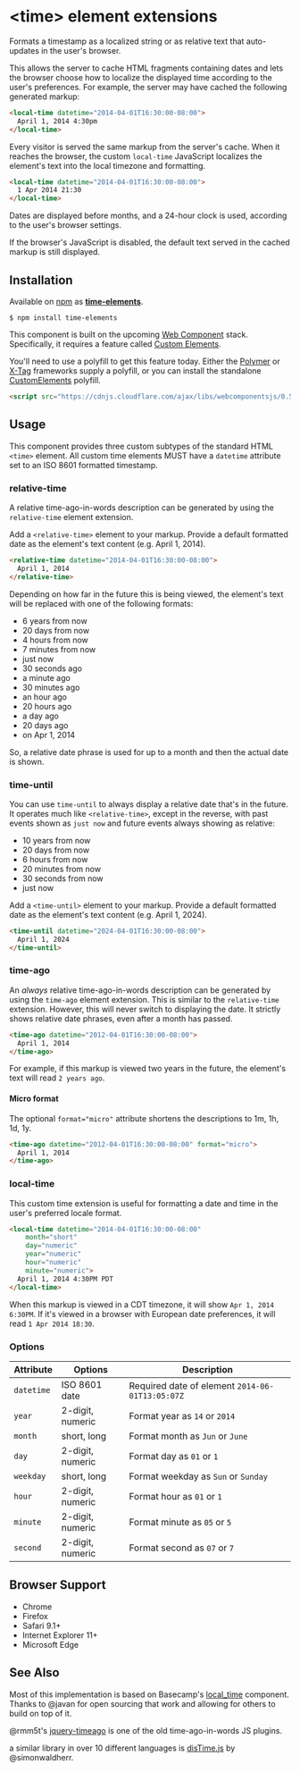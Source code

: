 # &lt;time&gt; element extensions

Formats a timestamp as a localized string or as relative text that auto-updates in the user's browser.

This allows the server to cache HTML fragments containing dates and lets the browser choose how to localize the displayed time according to the user's preferences. For example, the server may have cached the following generated markup:

```html
<local-time datetime="2014-04-01T16:30:00-08:00">
  April 1, 2014 4:30pm
</local-time>
```

Every visitor is served the same markup from the server's cache. When it reaches the browser, the custom `local-time` JavaScript localizes the element's text into the local timezone and formatting.

```html
<local-time datetime="2014-04-01T16:30:00-08:00">
  1 Apr 2014 21:30
</local-time>
```

Dates are displayed before months, and a 24-hour clock is used, according to the user's browser settings.

If the browser's JavaScript is disabled, the default text served in the cached markup is still displayed.

## Installation

Available on [npm](https://www.npmjs.com/) as [**time-elements**](https://www.npmjs.com/package/time-elements).

```
$ npm install time-elements
```

This component is built on the upcoming [Web Component](http://webcomponents.org/) stack. Specifically, it requires a feature called [Custom Elements](http://www.html5rocks.com/en/tutorials/webcomponents/customelements/).

You'll need to use a polyfill to get this feature today. Either the [Polymer](http://www.polymer-project.org/) or [X-Tag](http://www.x-tags.org/) frameworks supply a polyfill, or you can install the standalone [CustomElements](https://github.com/webcomponents/webcomponentsjs) polyfill.

``` html
<script src="https://cdnjs.cloudflare.com/ajax/libs/webcomponentsjs/0.5.4/CustomElements.min.js"></script>
```

## Usage

This component provides three custom subtypes of the standard HTML `<time>` element. All custom time elements MUST have a `datetime` attribute set to an ISO 8601 formatted timestamp.

### relative-time

A relative time-ago-in-words description can be generated by using the `relative-time` element extension.

Add a `<relative-time>` element to your markup. Provide a default formatted date as the element's text content (e.g. April 1, 2014).

``` html
<relative-time datetime="2014-04-01T16:30:00-08:00">
  April 1, 2014
</relative-time>
```

Depending on how far in the future this is being viewed, the element's text will be replaced with one of the following formats:

- 6 years from now
- 20 days from now
- 4 hours from now
- 7 minutes from now
- just now
- 30 seconds ago
- a minute ago
- 30 minutes ago
- an hour ago
- 20 hours ago
- a day ago
- 20 days ago
- on Apr 1, 2014

So, a relative date phrase is used for up to a month and then the actual date is shown.

### time-until

You can use `time-until` to always display a relative date that's in the future. It operates much like `<relative-time>`, except in the reverse, with past events shown as `just now` and future events always showing as relative:

- 10 years from now
- 20 days from now
- 6 hours from now
- 20 minutes from now
- 30 seconds from now
- just now

Add a `<time-until>` element to your markup. Provide a default formatted date as the element's text content (e.g. April 1, 2024).

``` html
<time-until datetime="2024-04-01T16:30:00-08:00">
  April 1, 2024
</time-until>
```

### time-ago

An *always* relative time-ago-in-words description can be generated by using the `time-ago` element extension. This is similar to the `relative-time` extension. However, this will never switch to displaying the date. It strictly shows relative date phrases, even after a month has passed.

``` html
<time-ago datetime="2012-04-01T16:30:00-08:00">
  April 1, 2014
</time-ago>
```

For example, if this markup is viewed two years in the future, the element's text will read `2 years ago`.

#### Micro format

The optional `format="micro"` attribute shortens the descriptions to 1m, 1h, 1d, 1y.

``` html
<time-ago datetime="2012-04-01T16:30:00-08:00" format="micro">
  April 1, 2014
</time-ago>
```

### local-time

This custom time extension is useful for formatting a date and time in the user's preferred locale format.

``` html
<local-time datetime="2014-04-01T16:30:00-08:00"
    month="short"
    day="numeric"
    year="numeric"
    hour="numeric"
    minute="numeric">
  April 1, 2014 4:30PM PDT
</local-time>
```

When this markup is viewed in a CDT timezone, it will show `Apr 1, 2014 6:30PM`. If it's viewed in a browser with European date preferences, it will read `1 Apr 2014 18:30`.

### Options

Attribute      | Options                        | Description
---            | ---                            | ---
`datetime`     | ISO 8601 date                  | Required date of element `2014-06-01T13:05:07Z`
`year`         | 2-digit, numeric               | Format year as `14` or `2014`
`month`        | short, long                    | Format month as `Jun` or `June`
`day`          | 2-digit, numeric               | Format day as `01` or `1`
`weekday`      | short, long                    | Format weekday as `Sun` or `Sunday`
`hour`         | 2-digit, numeric               | Format hour as `01` or `1`
`minute`       | 2-digit, numeric               | Format minute as `05` or `5`
`second`       | 2-digit, numeric               | Format second as `07` or `7`

## Browser Support

- Chrome
- Firefox
- Safari 9.1+
- Internet Explorer 11+
- Microsoft Edge

## See Also

Most of this implementation is based on Basecamp's [local_time](https://github.com/basecamp/local_time) component. Thanks to @javan for open sourcing that work and allowing for others to build on top of it.

@rmm5t's [jquery-timeago](https://github.com/rmm5t/jquery-timeago) is one of the old time-ago-in-words JS plugins.

a similar library in over 10 different languages is [disTime.js](https://github.com/SimonWaldherr/disTime.js) by @simonwaldherr.

